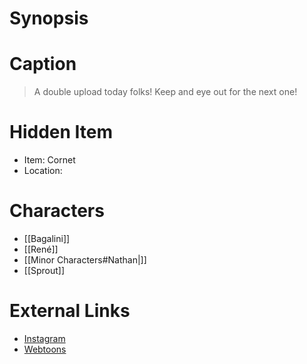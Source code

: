 # Synopsis


# Caption
> A double upload today folks!  Keep and eye out for the next one!

# Hidden Item
* Item: Cornet
* Location: <strike></strike>

# Characters
* [[Bagalini]]
* [[René]]
* [[Minor Characters#Nathan|]]
* [[Sprout]]

# External Links
* [Instagram](https://www.instagram.com/p/Chsakn8MIgr/?igshid=YmMyMTA2M2Y=)
* [Webtoons](https://www.webtoons.com/en/challenge/twistwood-tales/114-bagalinis-puppet-show/viewer?title_no=344740&episode_no=124)